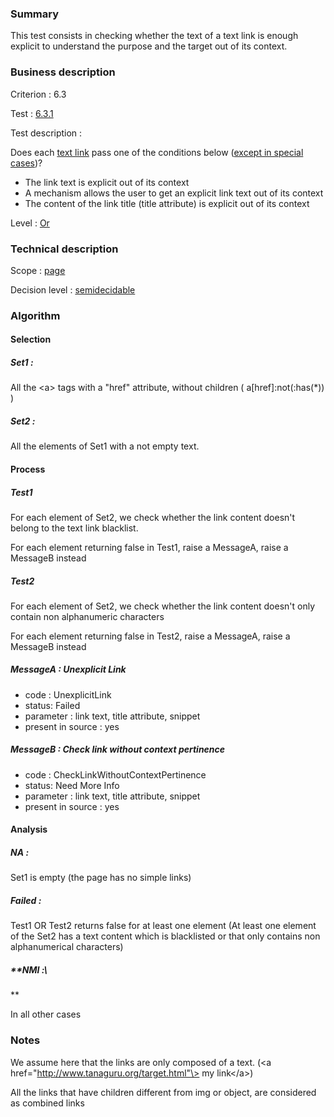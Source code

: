 ### Summary

This test consists in checking whether the text of a text link is enough
explicit to understand the purpose and the target out of its context.

### Business description

Criterion : 6.3

Test : [6.3.1](http://accessiweb.org/index.php/accessiweb-22-english-version.html#test-6-3-1)

Test description :

Does each [text
link](http://accessiweb.org/index.php/glossary-76.html#mLienTexte) pass
one of the conditions below ([except in special
cases](http://accessiweb.org/index.php/glossary-76.html#cpCrit6- "Special cases for criterion 6.3"))?

-   The link text is explicit out of its context
-   A mechanism allows the user to get an explicit link text out of its
    context
-   The content of the link title (title attribute) is explicit out of
    its context

Level : [Or](/en/category/rules-design/accessiweb-11/level/or)

### Technical description

Scope : [page](/en/category/rules-design/accessiweb-11/scope/page)

Decision level :
[semidecidable](/en/category/rules-design/accessiweb-11/decision-level/semidecidable)

### Algorithm

#### Selection

##### **Set1 :**

All the <a\> tags with a "href" attribute, without children (
a[href]:not(:has(\*)) )

##### **Set2 :**

All the elements of Set1 with a not empty text.

#### Process

##### Test1

For each element of Set2, we check whether the link content doesn't
belong to the text link blacklist.

For each element returning false in Test1, raise a MessageA, raise a
MessageB instead

##### Test2

For each element of Set2, we check whether the link content doesn't only
contain non alphanumeric characters

For each element returning false in Test2, raise a MessageA, raise a
MessageB instead

##### MessageA : Unexplicit Link

-   code : UnexplicitLink
-   status: Failed
-   parameter : link text, title attribute, snippet
-   present in source : yes

##### MessageB : Check link without context pertinence

-   code : CheckLinkWithoutContextPertinence
-   status: Need More Info
-   parameter : link text, title attribute, snippet
-   present in source : yes

#### Analysis

##### **NA :**

Set1 is empty (the page has no simple links)

##### **Failed :**

Test1 OR Test2 returns false for at least one element (At least one
element of the Set2 has a text content which is blacklisted or that only
contains non alphanumerical characters)

##### **NMI :\
**

In all other cases

### Notes

We assume here that the links are only composed of a text. (<a
href="http://www.tanaguru.org/target.html"\> my link</a\>)

All the links that have children different from img or object, are
considered as combined links
